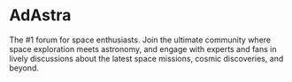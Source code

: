 # AdAstra
 The #1 forum for space enthusiasts. Join the ultimate community where space exploration meets astronomy, and engage with experts and fans in lively discussions about the latest space missions, cosmic discoveries, and beyond.

